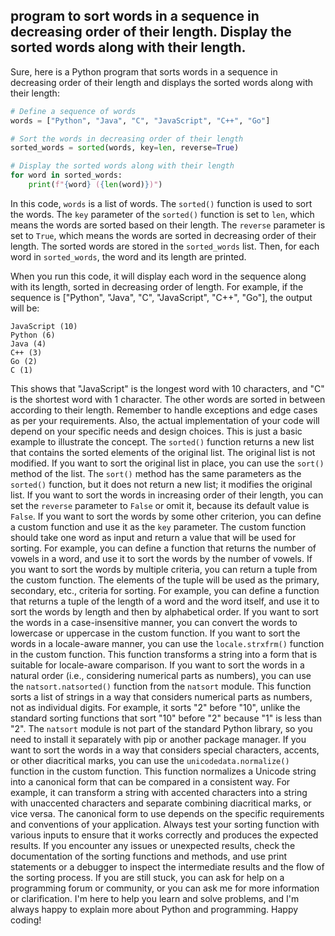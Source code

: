 ## program to sort words in a sequence in decreasing order of their length. Display the sorted words along with their length.

Sure, here is a Python program that sorts words in a sequence in decreasing order of their length and displays the sorted words along with their length:

```python
# Define a sequence of words
words = ["Python", "Java", "C", "JavaScript", "C++", "Go"]

# Sort the words in decreasing order of their length
sorted_words = sorted(words, key=len, reverse=True)

# Display the sorted words along with their length
for word in sorted_words:
    print(f"{word} ({len(word)})")
```

In this code, `words` is a list of words. The `sorted()` function is used to sort the words. The `key` parameter of the `sorted()` function is set to `len`, which means the words are sorted based on their length. The `reverse` parameter is set to `True`, which means the words are sorted in decreasing order of their length. The sorted words are stored in the `sorted_words` list. Then, for each word in `sorted_words`, the word and its length are printed.

When you run this code, it will display each word in the sequence along with its length, sorted in decreasing order of length. For example, if the sequence is ["Python", "Java", "C", "JavaScript", "C++", "Go"], the output will be:

```
JavaScript (10)
Python (6)
Java (4)
C++ (3)
Go (2)
C (1)
```

This shows that "JavaScript" is the longest word with 10 characters, and "C" is the shortest word with 1 character. The other words are sorted in between according to their length. Remember to handle exceptions and edge cases as per your requirements. Also, the actual implementation of your code will depend on your specific needs and design choices. This is just a basic example to illustrate the concept. The `sorted()` function returns a new list that contains the sorted elements of the original list. The original list is not modified. If you want to sort the original list in place, you can use the `sort()` method of the list. The `sort()` method has the same parameters as the `sorted()` function, but it does not return a new list; it modifies the original list. If you want to sort the words in increasing order of their length, you can set the `reverse` parameter to `False` or omit it, because its default value is `False`. If you want to sort the words by some other criterion, you can define a custom function and use it as the `key` parameter. The custom function should take one word as input and return a value that will be used for sorting. For example, you can define a function that returns the number of vowels in a word, and use it to sort the words by the number of vowels. If you want to sort the words by multiple criteria, you can return a tuple from the custom function. The elements of the tuple will be used as the primary, secondary, etc., criteria for sorting. For example, you can define a function that returns a tuple of the length of a word and the word itself, and use it to sort the words by length and then by alphabetical order. If you want to sort the words in a case-insensitive manner, you can convert the words to lowercase or uppercase in the custom function. If you want to sort the words in a locale-aware manner, you can use the `locale.strxfrm()` function in the custom function. This function transforms a string into a form that is suitable for locale-aware comparison. If you want to sort the words in a natural order (i.e., considering numerical parts as numbers), you can use the `natsort.natsorted()` function from the `natsort` module. This function sorts a list of strings in a way that considers numerical parts as numbers, not as individual digits. For example, it sorts "2" before "10", unlike the standard sorting functions that sort "10" before "2" because "1" is less than "2". The `natsort` module is not part of the standard Python library, so you need to install it separately with pip or another package manager. If you want to sort the words in a way that considers special characters, accents, or other diacritical marks, you can use the `unicodedata.normalize()` function in the custom function. This function normalizes a Unicode string into a canonical form that can be compared in a consistent way. For example, it can transform a string with accented characters into a string with unaccented characters and separate combining diacritical marks, or vice versa. The canonical form to use depends on the specific requirements and conventions of your application. Always test your sorting function with various inputs to ensure that it works correctly and produces the expected results. If you encounter any issues or unexpected results, check the documentation of the sorting functions and methods, and use print statements or a debugger to inspect the intermediate results and the flow of the sorting process. If you are still stuck, you can ask for help on a programming forum or community, or you can ask me for more information or clarification. I'm here to help you learn and solve problems, and I'm always happy to explain more about Python and programming. Happy coding!
